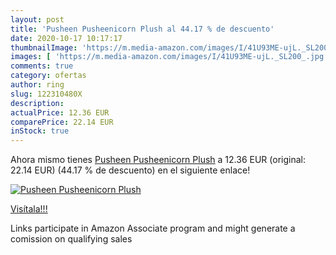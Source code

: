 ```yaml
---
layout: post
title: 'Pusheen Pusheenicorn Plush al 44.17 % de descuento'
date: 2020-10-17 10:17:17
thumbnailImage: 'https://m.media-amazon.com/images/I/41U93ME-ujL._SL200_.jpg'
images: [ 'https://m.media-amazon.com/images/I/41U93ME-ujL._SL200_.jpg' ]
comments: true
category: ofertas
author: ring
slug: 122310480X
description:
actualPrice: 12.36 EUR
comparePrice: 22.14 EUR
inStock: true
---
```


Ahora mismo tienes [Pusheen Pusheenicorn Plush](https://www.amazon.fr/dp/122310480X/?tag=tolees0d-21) a 12.36 EUR (original: 22.14 EUR) (44.17 %  de descuento) en el siguiente enlace!

[![Pusheen Pusheenicorn Plush](https://m.media-amazon.com/images/I/41U93ME-ujL._SL200_.jpg)](https://www.amazon.fr/dp/122310480X/?tag=tolees0d-21)

[Visítala!!!](https://www.amazon.fr/dp/122310480X/?tag=tolees0d-21)

Links participate in Amazon Associate program and might generate a comission on qualifying sales
